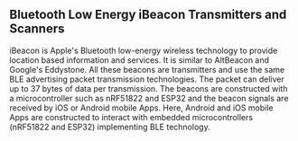 ## Bluetooth Low Energy iBeacon Transmitters and Scanners

iBeacon is Apple's Bluetooth low-energy wireless technology to provide location based information and services. It is similar to AltBeacon and Google's Eddystone. All these beacons are transmitters and use the same BLE advertising packet transmission technologies. The packet can deliver up to 37 bytes of data per transmission. The beacons are constructed with a microcontroller such as nRF51822 and ESP32 and the beacon signals are received by iOS or Android mobile Apps. Here, Android and iOS mobile Apps are constructed to interact with embedded microcontrollers (nRF51822 and ESP32) implementing BLE technology. 

